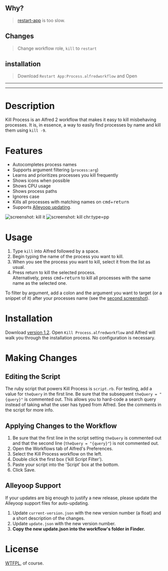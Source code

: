 ## Why?
> [restart-app](http://www.packal.org/workflow/restart-app) is too slow.

## Changes
> Change workflow role, `kill` to `restart`

## installation
> Download `Restart App:Process.alfredworkflow` and Open    

----

----

# Description
Kill Process is an Alfred 2 workflow that makes it easy to kill misbehaving processes. It is, in essence, a way to easily find processes by name and kill them using `kill -9`.

# Features
* Autocompletes process names
* Supports argument filtering (`process:arg`)
* Learns and prioritizes processes you kill frequently
* Shows icons when possible
* Shows CPU usage
* Shows process paths
* Ignores case
* Kills all processes with matching names on <kbd>cmd</kbd>+<kbd>return</kbd>
* Supports [Alleyoop updating](http://www.alfredforum.com/topic/1582-alleyoop-update-alfred-workflows/).

![screenshot: `kill it`](screenshot1.png)
![screenshot: `kill chr:type=pp`](screenshot2.png)

# Usage
1. Type `kill` into Alfred followed by a space.
2. Begin typing the name of the process you want to kill.
3. When you see the process you want to kill, select it from the list as usual.
4. Press return to kill the selected process.  
Alternatively, press <kbd>cmd</kbd>+<kbd>return</kbd> to kill all processes with the same name as the selected one.

To filter by argument, add a colon and the argument you want to target (or a snippet of it) after your processes name (see the [second screenshot](screenshot2.png)).

# Installation
Download [version 1.2](https://github.com/ngreenstein/alfred-process-killer/blob/master/Kill%20Process.alfredworkflow?raw=true). Open `Kill Process.alfredworkflow` and Alfred will walk you through the installation process. No configuration is necessary.

# Making Changes
## Editing the Script
The ruby script that powers Kill Process is `script.rb`. For testing, add a value for `theQuery` in the first line. Be sure that the subsequent `theQuery = "{query}"` is commented out. This allows you to hard-code a search query instead of taking what the user has typed from Alfred. See the comments in the script for more info.

## Applying Changes to the Workflow
1. Be sure that the first line in the script setting `theQuery` is commented out and that the second line (`theQuery = "{query}"`) is not commented out.
2. Open the Workflows tab of Alfred's Preferences.
3. Select the Kill Process workflow on the left.
4. Double click the first box ('kill Script Filter').
5. Paste your script into the 'Script' box at the bottom.
6. Click Save.

## Alleyoop Support
If your updates are big enough to justify a new release, please update the Alleyoop support files for auto-updating.

1. Update `current-version.json` with the new version number (a float) and a short description of the changes.
2. Update `update.json` with the new version number.
3. **Copy the new update.json into the workflow's folder in Finder.**

# License
[WTFPL](http://www.wtfpl.net/about/), of course.
